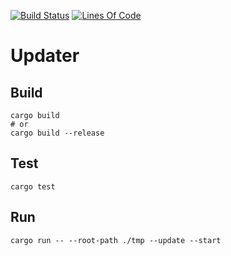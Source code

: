 [![Build Status](https://github.com/RatScanner/Updater/workflows/test/badge.svg)](https://github.com/RatScanner/Updater/actions)
[![Lines Of Code](https://tokei.rs/b1/github/RatScanner/Updater?category=code)](https://github.com/RatScanner/Updater)

# Updater

## Build

```
cargo build
# or
cargo build --release
```

## Test

```
cargo test
```

## Run

```
cargo run -- --root-path ./tmp --update --start
```
